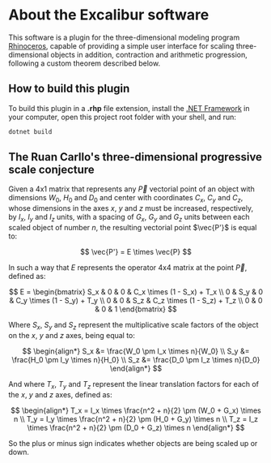 # About the  Excalibur software

This software is a plugin for the three-dimensional modeling program [Rhinoceros](https://www.rhino3d.com/), capable of providing a simple user interface for scaling three-dimensional objects in addition, contraction and arithmetic progression, following a custom theorem described below.

## How to build this plugin

To build this plugin in a **.rhp** file extension, install the [.NET Framework](https://dotnet.microsoft.com/) in your computer, open this project root folder with your shell, and run:

```sh
dotnet build
```

## The Ruan Carllo's three-dimensional progressive scale conjecture

Given a 4x1 matrix that represents any $\vec{P}$ vectorial point of an object with dimensions $W_0$, $H_0$ and $D_0$ and center with coordinates $C_x$, $C_y$ and $C_z$, whose dimensions in the axes $x$, $y$ and $z$ must be increased, respectively, by $I_x$, $I_y$ and $I_z$ units, with a spacing of $G_x$, $G_y$ and $G_z$ units between each scaled object of number $n$, the resulting vectorial point $\vec{P'}$ is equal to:

$$
\vec{P'} = E \times \vec{P}
$$

In such a way that $E$ represents the operator 4x4 matrix at the point $\vec{P}$, defined as:

$$
E =
\begin{bmatrix}
S_x & 0 & 0 & C_x \times (1 - S_x) + T_x \\
0 & S_y & 0 & C_y \times (1 - S_y) + T_y \\
0 & 0 & S_z & C_z \times (1 - S_z) + T_z \\
0 & 0 & 0 & 1
\end{bmatrix}
$$

Where $S_x$, $S_y$ and $S_z$ represent the multiplicative scale factors of the object on the $x$, $y$ and $z$ axes, being equal to:

$$
\begin{align*}
S_x &= \frac{W_0 \pm I_x \times n}{W_0} \\
S_y &= \frac{H_0 \pm I_y \times n}{H_0} \\
S_z &= \frac{D_0 \pm I_z \times n}{D_0}
\end{align*}
$$

And where $T_x$, $T_y$ and $T_z$ represent the linear translation factors for each of the $x$, $y$ and $z$ axes, defined as:

$$
\begin{align*}
T_x = I_x \times \frac{n^2 + n}{2} \pm (W_0  + G_x) \times n \\
T_y = I_y \times \frac{n^2 + n}{2} \pm (H_0  + G_y) \times n \\
T_z = I_z \times \frac{n^2 + n}{2} \pm (D_0  + G_z) \times n
\end{align*}
$$

So the plus or minus sign indicates whether objects are being scaled up or down.